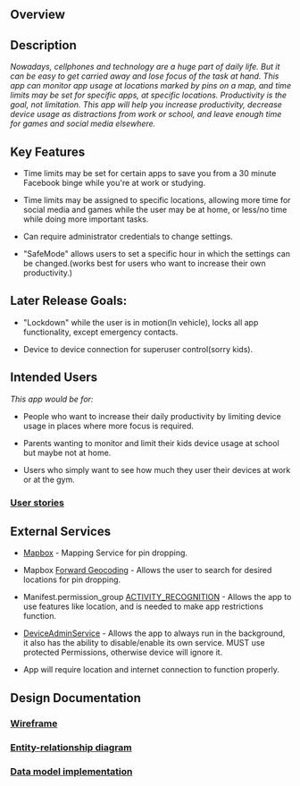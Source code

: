 ## Overview

## Description
_Nowadays, cellphones and technology are a huge part of daily life. But it can be easy to get carried away and lose focus of the task at hand. This app can monitor app usage at locations marked by pins on a map, and time limits may be set for specific apps, at specific locations. Productivity is the goal, not limitation. This app will help you increase productivity, decrease device usage as distractions from work or school, and leave enough time for games and social media elsewhere._

## Key Features

* Time limits may be set for certain apps to save you from a 30 minute Facebook binge while you're at work or studying.

* Time limits may be assigned to specific locations, allowing more time for social media and games while the user may be at home, or less/no time while doing more important tasks.

* Can require administrator credentials to change settings.

* "SafeMode" allows users to set a specific hour in which the settings can be changed.(works best for users who want to increase their own productivity.)

## Later Release Goals:

* "Lockdown" while the user is in motion(In vehicle), locks all app functionality, except emergency contacts.

* Device to device connection for superuser control(sorry kids).

## Intended Users

_This app would be for:_

* People who want to increase their daily productivity by limiting device usage in places where more focus is required.

* Parents wanting to monitor and limit their kids device usage at school but maybe not at home.  

* Users who simply want to see how much they user their devices at work or at the gym.

### [User stories](user-stories.md)

## External Services

* [Mapbox](https://docs.mapbox.com/api/maps/) - Mapping Service for pin dropping.

* Mapbox [Forward Geocoding](https://docs.mapbox.com/api/search/#geocoding) - Allows the user to search for desired locations for pin dropping.

* Manifest.permission_group [ACTIVITY_RECOGNITION](https://developer.android.com/reference/android/Manifest.permission_group) - Allows the app to use features like location, and is needed to make app restrictions function.

* [DeviceAdminService](https://developer.android.com/reference/android/app/admin/DeviceAdminService?hl=en) - Allows the app to always run in the background, it also has the ability to disable/enable its own service. MUST use protected Permissions, otherwise device will ignore it.

* App will require location and internet connection to function properly.

## Design Documentation

### [Wireframe](wireframe.md)

### [Entity-relationship diagram](erd.md)

### [Data model implementation](data-model.md)
